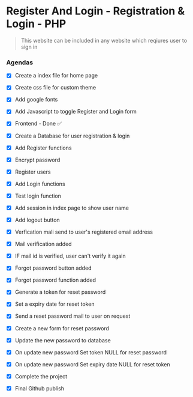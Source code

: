 # Register And Login - Registration & Login - PHP

> This website can be included in any website which reqiures user to sign in

### Agendas

- [x] Create a index file for home page
- [x] Create css file for custom theme
- [x] Add google fonts
- [x] Add Javascript to toggle Register and Login form

- [x] Frontend - Done ✅

- [x] Create a Database for user registration & login
- [x] Add Register functions
- [x] Encrypt password
- [x] Register users
- [x] Add Login functions
- [x] Test login function
- [x] Add session in index page to show user name
- [x] Add logout button

- [x] Verfication mali send to user's registered email address
- [x] Mail verification added
- [x] IF mail id is verified, user can't verify it again

- [x] Forgot password button added
- [x] Forgot password function added
- [x] Generate a token for reset password
- [x] Set a expiry date for reset token
- [x] Send a reset password mail to user on request
- [x] Create a new form for reset password
- [x] Update the new password to database
- [x] On update new password Set token NULL for reset password
- [x] On update new password Set expiry date NULL for reset token

- [x] Complete the project
- [x] Final Github publish
